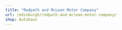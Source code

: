 ```yaml
---
title: "Redpath and McLean Motor Company"
url: /edinburgh/redpath-and-mclean-motor-company/
shop: Autohaus
---
```

